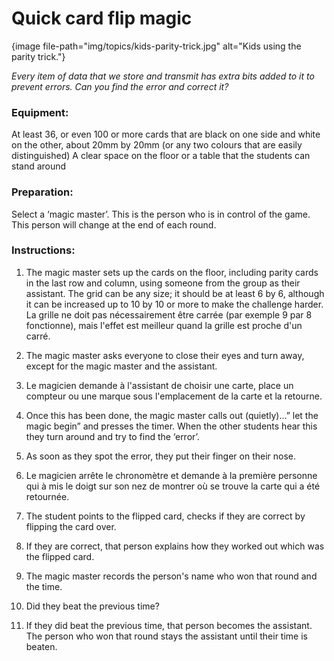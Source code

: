# Quick card flip magic

{image file-path="img/topics/kids-parity-trick.jpg" alt="Kids using the parity trick."}

*Every item of data that we store and transmit has extra bits added to it to prevent errors. Can you find the error and correct it?*

### Equipment:

At least 36, or even 100 or more cards that are black on one side and white on the other, about 20mm by 20mm (or any two colours that are easily distinguished) A clear space on the floor or a table that the students can stand around

### Preparation:

Select a ‘magic master’. This is the person who is in control of the game. This person will change at the end of each round.

### Instructions:

1. The magic master sets up the cards on the floor, including parity cards in the last row and column, using someone from the group as their assistant. The grid can be any size; it should be at least 6 by 6, although it can be increased up to 10 by 10 or more to make the challenge harder. La grille ne doit pas nécessairement être carrée (par exemple 9 par 8 fonctionne), mais l'effet est meilleur quand la grille est proche d'un carré.

2. The magic master asks everyone to close their eyes and turn away, except for the magic master and the assistant.

3. Le magicien demande à l'assistant de choisir une carte, place un compteur ou une marque sous l'emplacement de la carte et la retourne.

4. Once this has been done, the magic master calls out (quietly)…” let the magic begin” and presses the timer. When the other students hear this they turn around and try to find the ‘error’.

5. As soon as they spot the error, they put their finger on their nose.

6. Le magicien arrête le chronomètre et demande à la première personne qui à mis le doigt sur son nez de montrer où se trouve la carte qui a été retournée.

7. The student points to the flipped card, checks if they are correct by flipping the card over.

8. If they are correct, that person explains how they worked out which was the flipped card.

9. The magic master records the person's name who won that round and the time.

10. Did they beat the previous time?

11. If they did beat the previous time, that person becomes the assistant. The person who won that round stays the assistant until their time is beaten.